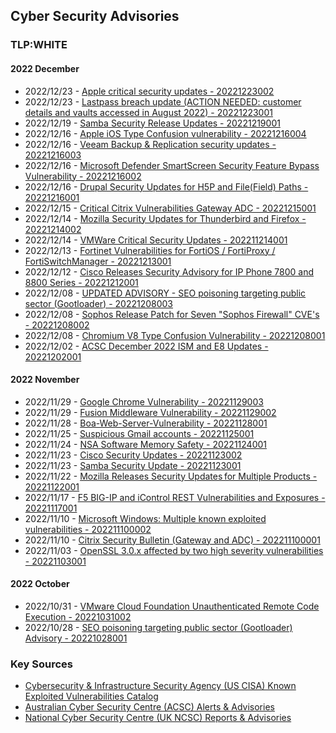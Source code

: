 ## Cyber Security Advisories

### TLP:WHITE

#### 2022 December
- 2022/12/23 - [Apple critical security updates - 20221223002](advisories/20221223002-Apple-Critical-Updates.md)
- 2022/12/23 - [Lastpass breach update (ACTION NEEDED: customer details and vaults accessed in August 2022) - 20221223001](advisories/20221223001-Lastpass-breach-update.md)
- 2022/12/19 - [Samba Security Release Updates - 20221219001](advisories/20221219001-Samba-Security-Release-Updates.md)
- 2022/12/16 - [Apple iOS Type Confusion vulnerability - 20221216004](advisories/20221216004-Apple-iOS-Vulnerability.md)
- 2022/12/16 - [Veeam Backup & Replication security updates - 20221216003](advisories/20221216003-Veeam-Backup-Vulnerability.md)
- 2022/12/16 - [Microsoft Defender SmartScreen Security Feature Bypass Vulnerability - 20221216002](advisories/20221216002-Microsoft-SmartScreen-Bypass.md)
- 2022/12/16 - [Drupal Security Updates for H5P and File(Field) Paths - 20221216001](advisories/20221216001-Drupal-H5P-File-Field-Paths-Vulnerabilities.md)
- 2022/12/15 - [Critical Citrix Vulnerabilities Gateway ADC - 20221215001](advisories/20221215001-Critical-Citrix-Vulnerabilities-Gateway-ADC.md)
- 2022/12/14 - [Mozilla Security Updates for Thunderbird and Firefox - 20221214002](advisories/20221214002-Mozilla-Security-Updates.md)
- 2022/12/14 - [VMWare Critical Security Updates - 202211214001](advisories/20221214001-VMWare-Critical-Updates.md)
- 2022/12/13 - [Fortinet Vulnerabilities for FortiOS / FortiProxy / FortiSwitchManager - 20221213001](advisories/20221213001-Fortinet-Vulnerabilities-for-FortiOS-FortiProxy-FortiSwitchManager.md)
- 2022/12/12 - [Cisco Releases Security Advisory for IP Phone 7800 and 8800 Series - 20221212001](advisories/20221212001-IP-Phone-7800-and-8800-Series-vulnerability.md)
- 2022/12/08 - [UPDATED ADVISORY - SEO poisoning targeting public sector (Gootloader) - 20221208003](advisories/20221208003-UPDATED-ADVISORY-SEO-poisoning-targeting-public-sector-Gootloader.md)
- 2022/12/08 - [Sophos Release Patch for Seven "Sophos Firewall" CVE's - 20221208002](advisories/20221208002-Sophos-Release-Patch-for-Seven-Sophos-Firewall-CVEs.md)
- 2022/12/08 - [Chromium V8 Type Confusion Vulnerability - 20221208001](advisories/20221208001-Chromium-V8-Type-Confusion-Vulnerability.md)
- 2022/12/02 - [ACSC December 2022 ISM and E8 Updates - 20221202001](advisories/20221202001-December-2022-E8-Updates.md)

#### 2022 November
- 2022/11/29 - [Google Chrome Vulnerability - 20221129003](advisories/20221129003-Google-Chrome-Vulnerability.md)
- 2022/11/29 - [Fusion Middleware Vulnerability - 20221129002](advisories/20221129002-Fusion-Middleware-Vulnerability.md)
- 2022/11/28 - [Boa-Web-Server-Vulnerability - 20221128001](advisories/20221128001-Boa-web-server-vulnerability.md)
- 2022/11/25 - [Suspicious Gmail accounts - 20221125001](advisories/20221125001-Suspicious-Gmail-accounts.md)
- 2022/11/24 - [NSA Software Memory Safety - 20221124001](advisories/20221124001-NSA-Software-Memory-Safety.md)
- 2022/11/23 - [Cisco Security Updates - 20221123002](advisories/20221123002-Cisco-Security-Updates.md)
- 2022/11/23 - [Samba Security Update - 20221123001](advisories/20221123001-Samba-Security-Update.md)
- 2022/11/22 - [Mozilla Releases Security Updates for Multiple Products - 20221122001](advisories/20221122001-Mozilla-Security-Updates.md)
- 2022/11/17 - [F5 BIG-IP and iControl REST Vulnerabilities and Exposures - 20221117001](advisories/20221117001-F5-BIG-IP-Vulnerabilities.md)
- 2022/11/10 - [Microsoft Windows: Multiple known exploited vulnerabilities - 202211100002](advisories/20221110002-Microsoft-multiple-advisories.md)
- 2022/11/10 - [Citrix Security Bulletin (Gateway and ADC) - 202211100001](advisories/20221110001-citrix-gateway-security-bulletin.md)
- 2022/11/03 - [OpenSSL 3.0.x affected by two high severity vulnerabilities - 20221103001](advisories/20221103001-openSSL-vulnerability.md)

#### 2022 October
- 2022/10/31 - [VMware Cloud Foundation Unauthenticated Remote Code Execution - 20221031002](advisories/20221031002-vmware-cloudfoundation-vulnerability.md)
- 2022/10/28 - [SEO poisoning targeting public sector (Gootloader) Advisory - 20221028001](advisories/20221028001-seopoisoning-gootloader-advisory.md)


### Key Sources
- [Cybersecurity & Infrastructure Security Agency (US CISA) Known Exploited Vulnerabilities Catalog](https://www.cisa.gov/known-exploited-vulnerabilities-catalog)
- [Australian Cyber Security Centre (ACSC) Alerts & Advisories](https://www.cyber.gov.au/acsc/view-all-content/alerts%26advisories)
- [National Cyber Security Centre (UK NCSC) Reports & Advisories](https://www.ncsc.gov.uk/section/keep-up-to-date/reports-advisories)
